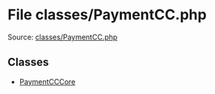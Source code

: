 File classes/PaymentCC.php
=========

Source: [classes/PaymentCC.php](https://github.com/PrestaShop/PrestaShop/blob/1.5.3.0/classes/PaymentCC.php)


Classes
-------

* [PaymentCCCore](class.PaymentCCCore.md)

